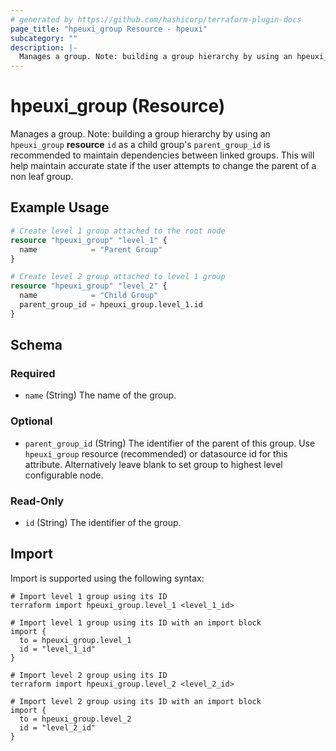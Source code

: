 ```yaml
---
# generated by https://github.com/hashicorp/terraform-plugin-docs
page_title: "hpeuxi_group Resource - hpeuxi"
subcategory: ""
description: |-
  Manages a group. Note: building a group hierarchy by using an hpeuxi_group resource id as a child group's parent_group_id is recommended to maintain dependencies between linked groups. This will help maintain accurate state if the user attempts to change the parent of a non leaf group.
---
```


# hpeuxi_group (Resource)

Manages a group. Note: building a group hierarchy by using an `hpeuxi_group` **resource** `id` as a child group's `parent_group_id` is recommended to maintain dependencies between linked groups. This will help maintain accurate state if the user attempts to change the parent of a non leaf group.

## Example Usage

```terraform
# Create level 1 group attached to the root node
resource "hpeuxi_group" "level_1" {
  name            = "Parent Group"
}

# Create level 2 group attached to level 1 group
resource "hpeuxi_group" "level_2" {
  name            = "Child Group"
  parent_group_id = hpeuxi_group.level_1.id
}
```

<!-- schema generated by tfplugindocs -->
## Schema

### Required

- `name` (String) The name of the group.

### Optional

- `parent_group_id` (String) The identifier of the parent of this group. Use `hpeuxi_group` resource (recommended) or datasource id for this attribute. Alternatively leave blank to set group to highest level configurable node.

### Read-Only

- `id` (String) The identifier of the group.

## Import

Import is supported using the following syntax:

```shell
# Import level 1 group using its ID
terraform import hpeuxi_group.level_1 <level_1_id>

# Import level 1 group using its ID with an import block
import {
  to = hpeuxi_group.level_1
  id = "level_1_id"
}

# Import level 2 group using its ID
terraform import hpeuxi_group.level_2 <level_2_id>

# Import level 2 group using its ID with an import block
import {
  to = hpeuxi_group.level_2
  id = "level_2_id"
}
```
